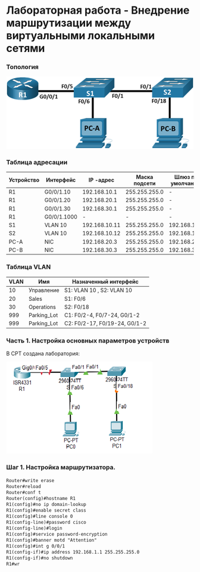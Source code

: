 # Лабораторная работа - Внедрение маршрутизации между виртуальными локальными сетями 

### Топология

![](lab6.png)

### Таблица адресации

| Устройство  | Интерфейс   | IP  -адрес          | Маска подсети  | Шлюз по умолчанию |
|-------------|-------------|---------------------|----------------|-------------------|
| R1          | G0/0/1.10   | 192.168.10.1        | 255.255.255.0  | -                 | 
| R1          | G0/0/1.20   | 192.168.20.1        | 255.255.255.0  | -                 | 
| R1          | G0/0/1.30   | 192.168.30.1        | 255.255.255.0  | -                 | 
| R1          | G0/0/1.1000 | -                   | -              | -                 | 
| S1          | VLAN 10     | 192.168.10.11       | 255.255.255.0  | 192.168.10.1      | 
| S2          | VLAN 10     | 192.168.10.12       | 255.255.255.0  | 192.168.10.1      | 
|PC-A         | NIC         | 192.168.20.3        | 255.255.255.0  | 192.168.20.1      |
|PC-B         | NIC         | 192.168.30.3        | 255.255.255.0  | 192.168.30.1      |

### Таблица VLAN

| VLAN        |    Имя       | Назначенный интерфейс         | 
|-------------|--------------|-------------------------------|
| 10          | Управление   | S1: VLAN 10 , S2: VLAN 10     | 
| 20          | Sales        | S1: F0/6                      |  
| 30          | Operations   | S2: F0/18                     |  
| 999         | Parking_Lot  | С1: F0/2-4, F0/7-24, G0/1-2   |
| 999         | Parking_Lot  | С2: F0/2-17, F0/19-24, G0/1-2 |  

### Часть 1. Настройка основных параметров устройств

В CPT создана лаборатория:

![](1.png)

### Шаг 1.  Настройка маршрутизатора.

```
Router#write erase
Router#reload
Router#conf t
Router(config)#hostname R1
R1(config)#no ip domain-lookup 
R1(config)#enable secret class
R1(config)#line console 0
R1(config-line)#password cisco
R1(config-line)#login
R1(config)#service password-encryption 
R1(config)#banner motd "Attention"
R1(config)#int g 0/0/1
R1(config-if)#ip address 192.168.1.1 255.255.255.0
R1(config-if)#no shutdown 
R1#wr
